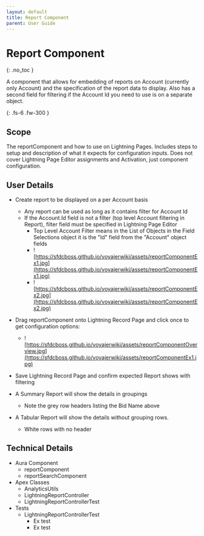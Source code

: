 ```yaml
---
layout: default
title: Report Component
parent: User Guide
---
```


# Report Component
{: .no_toc }


A component that allows for embedding of reports on Account (currently only Account) and the specification of the report data to display.   Also has a second field for filtering if the Account Id you need to use is on a separate object.

{: .fs-6 .fw-300 }

## Scope
The reportComponent and how to use on Lightning Pages.   Includes steps to setup and description of what it expects for configuration inputs.  Does not cover Lightning Page Editor assignments and Activation, just component configuration.

## User Details
- Create report to be displayed on a per Account basis
    - Any report can be used as long as it contains filter for Account Id
    - If the Account.Id field is not a filter (top level Account filtering in Report), filter field must be specified in Lightning Page Editor
        - Top Level Account Filter means in the List of Objects in the Field Selections object it is the "Id" field from the "Account" object fields
        - ![https://sfdcboss.github.io/voyajerwiki/assets/reportComponentEx1.jpg](https://sfdcboss.github.io/voyajerwiki/assets/reportComponentEx1.jpg)
        - ![https://sfdcboss.github.io/voyajerwiki/assets/reportComponentEx2.jpg](https://sfdcboss.github.io/voyajerwiki/assets/reportComponentEx2.jpg)

- Drag reportComponent onto Lightning Record Page and click once to get configuration options:
    - ![https://sfdcboss.github.io/voyajerwiki/assets/reportComponentOverview.jpg](https://sfdcboss.github.io/voyajerwiki/assets/reportComponentEx1.jpg)

- Save Lightning Record Page and confirm expected Report shows with filtering
- A Summary Report will show the details in groupings
    - Note the grey row headers listing the Bid Name above
- A Tabular Report will show the details without grouping rows.
    - White rows with no header

## Technical Details
- Aura Component
    - reportComponent
    - reportSearchComponent
- Apex Classes
    - AnalyticsUtils
    - LightningReportController
    - LightningReportControllerTest
- Tests
    - LightningReportControllerTest
        - Ex test
        - Ex test
